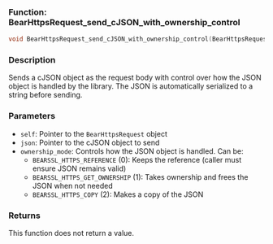 ### Function: BearHttpsRequest_send_cJSON_with_ownership_control
```c
void BearHttpsRequest_send_cJSON_with_ownership_control(BearHttpsRequest *self, cJSON *json, short ownership_mode);
```
### Description
Sends a cJSON object as the request body with control over how the JSON object is handled by the library. The JSON is automatically serialized to a string before sending.

### Parameters
- `self`: Pointer to the `BearHttpsRequest` object
- `json`: Pointer to the cJSON object to send
- `ownership_mode`: Controls how the JSON object is handled. Can be:
  - `BEARSSL_HTTPS_REFERENCE` (0): Keeps the reference (caller must ensure JSON remains valid)
  - `BEARSSL_HTTPS_GET_OWNERSHIP` (1): Takes ownership and frees the JSON when not needed
  - `BEARSSL_HTTPS_COPY` (2): Makes a copy of the JSON

### Returns
This function does not return a value.
